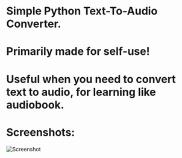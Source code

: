 # Simple Python Text-To-Audio Converter.
# Primarily made for self-use!
# Useful when you need to convert text to audio, for learning like audiobook.

# Screenshots:
![Screenshot](https://github.com/user-attachments/assets/7017f852-3375-4d33-ad05-c8ea1ceefb80)
